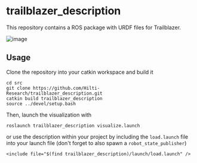 # trailblazer_description
This repository contains a ROS package with URDF files for Trailblazer.

![image](https://user-images.githubusercontent.com/32697515/223465138-8c24067e-c567-4896-87aa-74ea7f63fcfb.png)


## Usage
Clone the repository into your catkin workspace and build it

    cd src
    git clone https://github.com/Hilti-Research/trailblazer_description.git
    catkin build trailblazer_description
    source ../devel/setup.bash
    
Then, launch the visualization with

    roslaunch trailblazer_description visualize.launch
    
or use the description within your project by including the `load.launch` file into your launch file (don't forget to also spawn a `robot_state_publisher`)

    <include file="$(find trailblazer_description)/launch/load.launch" />
